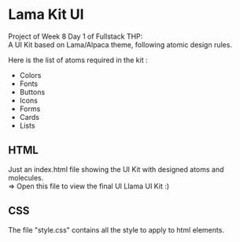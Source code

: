 # Lama Kit UI
Project of Week 8 Day 1 of Fullstack THP:  
A UI Kit based on Lama/Alpaca theme, following atomic design rules.

Here is the list of atoms required in the kit :

- Colors
- Fonts
- Buttons
- Icons
- Forms
- Cards
- Lists

## HTML
Just an index.html file showing the UI Kit with designed atoms and molecules.  
=> Open this file to view the final UI Llama UI Kit :)

## CSS
The file "style.css" contains all the style to apply to html elements.